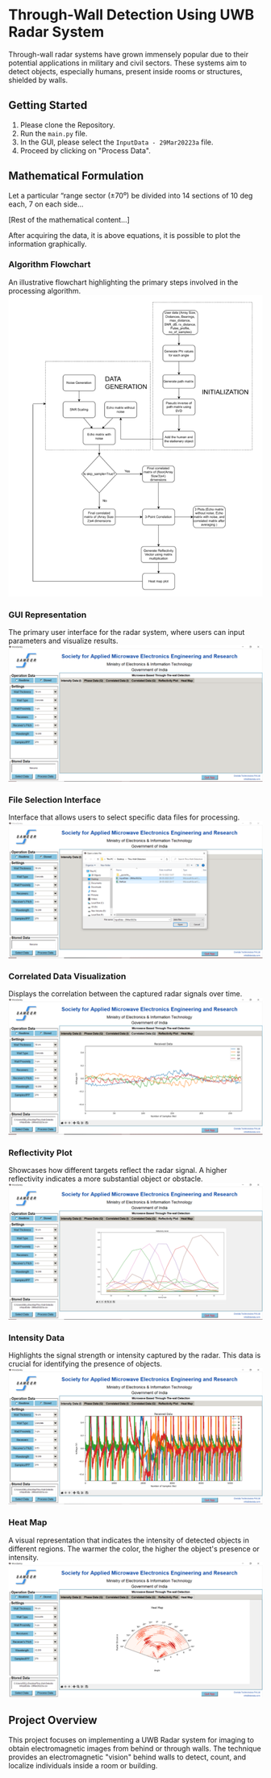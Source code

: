 # Through-Wall Detection Using UWB Radar System

Through-wall radar systems have grown immensely popular due to their potential applications in military and civil sectors. These systems aim to detect objects, especially humans, present inside rooms or structures, shielded by walls.

## Getting Started

1. Please clone the Repository.
2. Run the `main.py` file.
3. In the GUI, please select the `InputData - 29Mar20223a` file.
4. Proceed by clicking on "Process Data".

## Mathematical Formulation

Let a particular “range sector (±70⁰) be divided into 14 sections of 10 deg each, 7 on each side...

[Rest of the mathematical content...]

After acquiring the data, it is above equations, it is possible to plot the information graphically.

### Algorithm Flowchart
An illustrative flowchart highlighting the primary steps involved in the processing algorithm.
![Algorithm Flowchart](https://github.com/Yadnik1/Through-Wall-Detection/blob/main/images/Algorithm%20flowchart.PNG?raw=true)

### GUI Representation
The primary user interface for the radar system, where users can input parameters and visualize results.
![GUI Representation](https://github.com/Yadnik1/Through-Wall-Detection/blob/main/images/GUI.PNG?raw=true)

### File Selection Interface
Interface that allows users to select specific data files for processing.
![Select File Interface](https://github.com/Yadnik1/Through-Wall-Detection/blob/main/images/Select%20file.PNG?raw=true)

### Correlated Data Visualization
Displays the correlation between the captured radar signals over time.
![Correlated Data Visualization](https://github.com/Yadnik1/Through-Wall-Detection/blob/main/images/Correlated%20Data.PNG?raw=true)

### Reflectivity Plot
Showcases how different targets reflect the radar signal. A higher reflectivity indicates a more substantial object or obstacle.
![Reflectivity Plot](https://github.com/Yadnik1/Through-Wall-Detection/blob/main/images/Reflectivity%20Plot.PNG?raw=true)

### Intensity Data
Highlights the signal strength or intensity captured by the radar. This data is crucial for identifying the presence of objects.
![Intensity Data](https://github.com/Yadnik1/Through-Wall-Detection/blob/main/images/Intensity%20data.PNG?raw=true)

### Heat Map
A visual representation that indicates the intensity of detected objects in different regions. The warmer the color, the higher the object's presence or intensity.
![Heat Map](https://github.com/Yadnik1/Through-Wall-Detection/blob/main/images/Heat%20Map.PNG?raw=true)

## Project Overview

This project focuses on implementing a UWB Radar system for imaging to obtain electromagnetic images from behind or through walls. The technique provides an electromagnetic "vision" behind walls to detect, count, and localize individuals inside a room or building.

